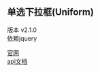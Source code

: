 ## 单选下拉框(Uniform)
版本 v2.1.0    
依赖jquery    

[官网](http://uniformjs.com/)    
[api文档](http://uniformjs.com/#docs)    